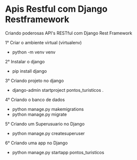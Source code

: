 # Apis Restful com Django Restframework
Criando poderosas API's RESTful com Django Rest Framework

1° Criar o ambiente virtual (virtualenv)
- python -m venv venv

2° Instalar o django
- pip install django

3° Criando projeto no django
- django-admin startproject pontos_turisticos .

4° Criando o banco de dados
- python manage.py makemigrations
- python manage.py migrate

5° Criando um Superusuario no Django
- python manage.py createsuperuser

6° Criando uma app no Django
- python manage.py startapp pontos_turisticos
